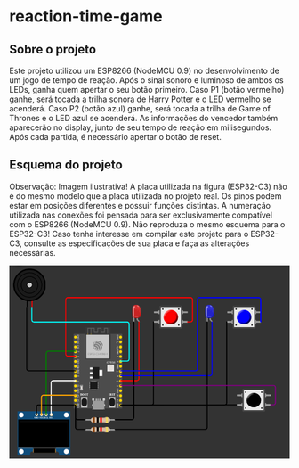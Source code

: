 # reaction-time-game

## Sobre o projeto

Este projeto utilizou um ESP8266 (NodeMCU 0.9)
no desenvolvimento de um jogo de tempo de reação.
Após o sinal sonoro e luminoso de ambos os LEDs,
ganha quem apertar o seu botão primeiro. Caso P1 
(botão vermelho) ganhe, será tocada a trilha sonora 
de Harry Potter e o LED vermelho se acenderá. Caso 
P2 (botão azul) ganhe, será tocada a trilha de 
Game of Thrones e o LED azul se acenderá. As
informações do vencedor também aparecerão no
display, junto de seu tempo de reação em 
milisegundos. Após cada partida, é necessário
apertar o botão de reset. 
 
## Esquema do projeto

Observação: Imagem ilustrativa! A placa utilizada 
na figura (ESP32-C3) não é do mesmo modelo que a 
placa utilizada no projeto real. Os  pinos podem 
estar em posições diferentes e possuir  funções 
distintas. A numeração utilizada nas conexões 
foi pensada para ser exclusivamente compatível 
com o ESP8266 (NodeMCU 0.9). Não reproduza o mesmo 
esquema para o ESP32-C3! Caso tenha interesse
em compilar este projeto para o ESP32-C3, consulte as
especificações de sua placa e faça as alterações
necessárias.

![image](image.png)
